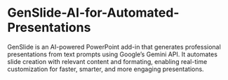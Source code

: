 # GenSlide-AI-for-Automated-Presentations
GenSlide is an AI-powered PowerPoint add-in that generates professional presentations from text prompts using Google’s Gemini API. It automates slide creation with relevant content and formating, enabling real-time customization for faster, smarter, and more engaging presentations.
